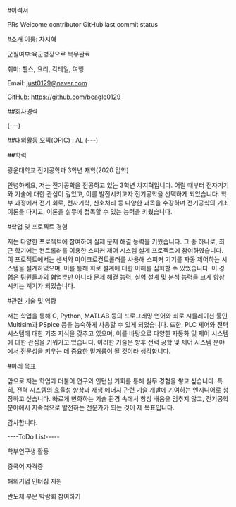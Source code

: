 #이력서

PRs Welcome contributor GitHub last commit status


#소개
이름: 차지혁

군필여부:육군병장으로 복무완료

취미: 헬스, 요리, 칵테일, 여행

Email: just0129@naver.com

GitHub: https://github.com/beagle0129



##회사경력

(---)

##대외활동
오픽(OPIC) : AL
(---)

##학력

광운대학교 전기공학과 3학년 재학(2020 입학)

안녕하세요, 저는 전기공학을 전공하고 있는 3학년 차지혁입니다. 어릴 때부터 전자기기와 기술에 대한 관심이 깊었고, 이를 발전시키고자 전기공학을 선택하게 되었습니다. 학부 과정에서 전기 회로, 전자기학, 신호처리 등 다양한 과목을 수강하며 전기공학의 기초 이론을 다지고, 이론을 실무에 접목할 수 있는 능력을 키웠습니다.

#학업 및 프로젝트 경험

저는 다양한 프로젝트에 참여하여 실제 문제 해결 능력을 키웠습니다. 그 중 하나로, 최근 학기에는 컨트롤러를 이용한 스피커 제어 시스템 설계 프로젝트에 참여하였습니다. 이 프로젝트에서는 센서와 마이크로컨트롤러를 사용해 스피커 기기를 자동 제어하는 시스템을 설계하였으며, 이를 통해 회로 설계에 대한 이해를 심화할 수 있었습니다. 이 경험은 팀원들과의 협업뿐만 아니라 문제 해결 능력, 실험 설계 및 분석 능력을 크게 향상시키는 계기가 되었습니다.

#관련 기술 및 역량

저는 학업을 통해 C, Python, MATLAB 등의 프로그래밍 언어와 회로 시뮬레이션 툴인 Multisim과 PSpice 등을 능숙하게 사용할 수 있게 되었습니다. 또한, PLC 제어와 전력 시스템에 대한 기초 지식을 갖추고 있으며, 이를 바탕으로 다양한 자동화 및 제어 시스템에 대한 관심을 키워가고 있습니다. 이러한 기술은 향후 전력 공학 및 제어 시스템 분야에서 전문성을 키우는 데 중요한 밑거름이 될 것이라 생각합니다.

#미래 목표

앞으로 저는 학업과 더불어 연구와 인턴십 기회를 통해 실무 경험을 쌓고 싶습니다. 특히, 전력 시스템의 효율성 향상과 재생 에너지 관련 기술 개발에 기여하는 엔지니어로 성장하고 싶습니다. 빠르게 변화하는 기술 환경 속에서 항상 배움을 멈추지 않고, 전기공학 분야에서 지속적으로 발전하는 전문가가 되는 것이 제 목표입니다.

감사합니다.



----ToDo List-----

학부연구생 활동

중국어 자격증

해외기업 인터십 지원

반도체 부문 박람회 참여하기




